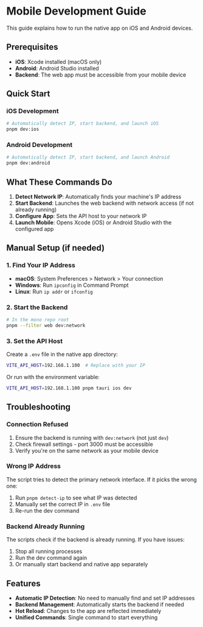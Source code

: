 # Mobile Development Guide

This guide explains how to run the native app on iOS and Android devices.

## Prerequisites

- **iOS**: Xcode installed (macOS only)
- **Android**: Android Studio installed
- **Backend**: The web app must be accessible from your mobile device

## Quick Start

### iOS Development

```bash
# Automatically detect IP, start backend, and launch iOS
pnpm dev:ios
```

### Android Development

```bash
# Automatically detect IP, start backend, and launch Android
pnpm dev:android
```

## What These Commands Do

1. **Detect Network IP**: Automatically finds your machine's IP address
2. **Start Backend**: Launches the web backend with network access (if not already running)
3. **Configure App**: Sets the API host to your network IP
4. **Launch Mobile**: Opens Xcode (iOS) or Android Studio with the configured app

## Manual Setup (if needed)

### 1. Find Your IP Address

- **macOS**: System Preferences > Network > Your connection
- **Windows**: Run `ipconfig` in Command Prompt
- **Linux**: Run `ip addr` or `ifconfig`

### 2. Start the Backend

```bash
# In the mono repo root
pnpm --filter web dev:network
```

### 3. Set the API Host

Create a `.env` file in the native app directory:

```bash
VITE_API_HOST=192.168.1.100  # Replace with your IP
```

Or run with the environment variable:

```bash
VITE_API_HOST=192.168.1.100 pnpm tauri ios dev
```

## Troubleshooting

### Connection Refused

1. Ensure the backend is running with `dev:network` (not just `dev`)
2. Check firewall settings - port 3000 must be accessible
3. Verify you're on the same network as your mobile device

### Wrong IP Address

The script tries to detect the primary network interface. If it picks the wrong one:

1. Run `pnpm detect-ip` to see what IP was detected
2. Manually set the correct IP in `.env` file
3. Re-run the dev command

### Backend Already Running

The scripts check if the backend is already running. If you have issues:

1. Stop all running processes
2. Run the dev command again
3. Or manually start backend and native app separately

## Features

- **Automatic IP Detection**: No need to manually find and set IP addresses
- **Backend Management**: Automatically starts the backend if needed
- **Hot Reload**: Changes to the app are reflected immediately
- **Unified Commands**: Single command to start everything